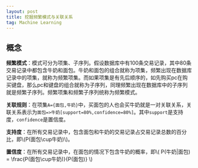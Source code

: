```yaml
---
layout: post
title: 挖掘频繁模式与关联关系
tag: Machine Learning
---
```

<script src="https://cdnjs.cloudflare.com/ajax/libs/mathjax/2.7.0/MathJax.js?config=TeX-AMS-MML_HTMLorMML" type="text/javascript"></script>

## 概念
**频繁模式**：模式可分为项集、子序列。假设数据库中有100条交易记录，其中80条交易记录中都包含牛奶和面包。牛奶和面包的组合就称为项集，频繁出现在数据库记录中的项集，就称为频繁项集。而如果项集是有先后顺序的，如先购买pc在购买键盘，那么pc和键盘的组合就称为子序列，同理频繁出现在数据库中的子序列就是频繁子序列。频繁项集和频繁子序列统称为频繁模式。

**关联规则**：在项集`A={面包,牛奶}`中，买面包的人也会买牛奶就是一对关联关系，关联关系表示为`面包=>牛奶[support=80%,confidence=80%]`。其中`support`是支持度，`confidence`是置信度。

**支持度**：在所有交易记录中，包含面包和牛奶的交易记录占交易记录总数的百分比，即\\(P(面包\cup牛奶)\\)。

**置信度**：在所有交易记录中，在面包的情况下包含牛奶的概率，即\\( P(牛奶|面包) = \frac{P(面包\cup牛奶)}{P(面包)} \\)

